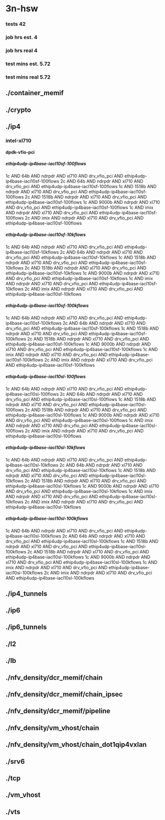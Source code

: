 # 3n-hsw
### tests 42
### job hrs est. 4
### job hrs real 4
### test mins est. 5.72
### test mins real 5.72
## ./container_memif
## ./crypto
## ./ip4
### intel-xl710
#### dpdk-vfio-pci
##### ethip4udp-ip4base-iacl10sf-100flows
1c AND 64b AND ndrpdr AND xl710 AND drv_vfio_pci AND ethip4udp-ip4base-iacl10sf-100flows
2c AND 64b AND ndrpdr AND xl710 AND drv_vfio_pci AND ethip4udp-ip4base-iacl10sf-100flows
1c AND 1518b AND ndrpdr AND xl710 AND drv_vfio_pci AND ethip4udp-ip4base-iacl10sf-100flows
2c AND 1518b AND ndrpdr AND xl710 AND drv_vfio_pci AND ethip4udp-ip4base-iacl10sf-100flows
1c AND 9000b AND ndrpdr AND xl710 AND drv_vfio_pci AND ethip4udp-ip4base-iacl10sf-100flows
1c AND imix AND ndrpdr AND xl710 AND drv_vfio_pci AND ethip4udp-ip4base-iacl10sf-100flows
2c AND imix AND ndrpdr AND xl710 AND drv_vfio_pci AND ethip4udp-ip4base-iacl10sf-100flows
##### ethip4udp-ip4base-iacl10sf-10kflows
1c AND 64b AND ndrpdr AND xl710 AND drv_vfio_pci AND ethip4udp-ip4base-iacl10sf-10kflows
2c AND 64b AND ndrpdr AND xl710 AND drv_vfio_pci AND ethip4udp-ip4base-iacl10sf-10kflows
1c AND 1518b AND ndrpdr AND xl710 AND drv_vfio_pci AND ethip4udp-ip4base-iacl10sf-10kflows
2c AND 1518b AND ndrpdr AND xl710 AND drv_vfio_pci AND ethip4udp-ip4base-iacl10sf-10kflows
1c AND 9000b AND ndrpdr AND xl710 AND drv_vfio_pci AND ethip4udp-ip4base-iacl10sf-10kflows
1c AND imix AND ndrpdr AND xl710 AND drv_vfio_pci AND ethip4udp-ip4base-iacl10sf-10kflows
2c AND imix AND ndrpdr AND xl710 AND drv_vfio_pci AND ethip4udp-ip4base-iacl10sf-10kflows
##### ethip4udp-ip4base-iacl10sf-100kflows
1c AND 64b AND ndrpdr AND xl710 AND drv_vfio_pci AND ethip4udp-ip4base-iacl10sf-100kflows
2c AND 64b AND ndrpdr AND xl710 AND drv_vfio_pci AND ethip4udp-ip4base-iacl10sf-100kflows
1c AND 1518b AND ndrpdr AND xl710 AND drv_vfio_pci AND ethip4udp-ip4base-iacl10sf-100kflows
2c AND 1518b AND ndrpdr AND xl710 AND drv_vfio_pci AND ethip4udp-ip4base-iacl10sf-100kflows
1c AND 9000b AND ndrpdr AND xl710 AND drv_vfio_pci AND ethip4udp-ip4base-iacl10sf-100kflows
1c AND imix AND ndrpdr AND xl710 AND drv_vfio_pci AND ethip4udp-ip4base-iacl10sf-100kflows
2c AND imix AND ndrpdr AND xl710 AND drv_vfio_pci AND ethip4udp-ip4base-iacl10sf-100kflows
##### ethip4udp-ip4base-iacl10sl-100flows
1c AND 64b AND ndrpdr AND xl710 AND drv_vfio_pci AND ethip4udp-ip4base-iacl10sl-100flows
2c AND 64b AND ndrpdr AND xl710 AND drv_vfio_pci AND ethip4udp-ip4base-iacl10sl-100flows
1c AND 1518b AND ndrpdr AND xl710 AND drv_vfio_pci AND ethip4udp-ip4base-iacl10sl-100flows
2c AND 1518b AND ndrpdr AND xl710 AND drv_vfio_pci AND ethip4udp-ip4base-iacl10sl-100flows
1c AND 9000b AND ndrpdr AND xl710 AND drv_vfio_pci AND ethip4udp-ip4base-iacl10sl-100flows
1c AND imix AND ndrpdr AND xl710 AND drv_vfio_pci AND ethip4udp-ip4base-iacl10sl-100flows
2c AND imix AND ndrpdr AND xl710 AND drv_vfio_pci AND ethip4udp-ip4base-iacl10sl-100flows
##### ethip4udp-ip4base-iacl10sl-10kflows
1c AND 64b AND ndrpdr AND xl710 AND drv_vfio_pci AND ethip4udp-ip4base-iacl10sl-10kflows
2c AND 64b AND ndrpdr AND xl710 AND drv_vfio_pci AND ethip4udp-ip4base-iacl10sl-10kflows
1c AND 1518b AND ndrpdr AND xl710 AND drv_vfio_pci AND ethip4udp-ip4base-iacl10sl-10kflows
2c AND 1518b AND ndrpdr AND xl710 AND drv_vfio_pci AND ethip4udp-ip4base-iacl10sl-10kflows
1c AND 9000b AND ndrpdr AND xl710 AND drv_vfio_pci AND ethip4udp-ip4base-iacl10sl-10kflows
1c AND imix AND ndrpdr AND xl710 AND drv_vfio_pci AND ethip4udp-ip4base-iacl10sl-10kflows
2c AND imix AND ndrpdr AND xl710 AND drv_vfio_pci AND ethip4udp-ip4base-iacl10sl-10kflows
##### ethip4udp-ip4base-iacl10sl-100kflows
1c AND 64b AND ndrpdr AND xl710 AND drv_vfio_pci AND ethip4udp-ip4base-iacl10sl-100kflows
2c AND 64b AND ndrpdr AND xl710 AND drv_vfio_pci AND ethip4udp-ip4base-iacl10sl-100kflows
1c AND 1518b AND ndrpdr AND xl710 AND drv_vfio_pci AND ethip4udp-ip4base-iacl10sl-100kflows
2c AND 1518b AND ndrpdr AND xl710 AND drv_vfio_pci AND ethip4udp-ip4base-iacl10sl-100kflows
1c AND 9000b AND ndrpdr AND xl710 AND drv_vfio_pci AND ethip4udp-ip4base-iacl10sl-100kflows
1c AND imix AND ndrpdr AND xl710 AND drv_vfio_pci AND ethip4udp-ip4base-iacl10sl-100kflows
2c AND imix AND ndrpdr AND xl710 AND drv_vfio_pci AND ethip4udp-ip4base-iacl10sl-100kflows
## ./ip4_tunnels
## ./ip6
## ./ip6_tunnels
## ./l2
## ./lb
## ./nfv_density/dcr_memif/chain
## ./nfv_density/dcr_memif/chain_ipsec
## ./nfv_density/dcr_memif/pipeline
## ./nfv_density/vm_vhost/chain
## ./nfv_density/vm_vhost/chain_dot1qip4vxlan
## ./srv6
## ./tcp
## ./vm_vhost
## ./vts
